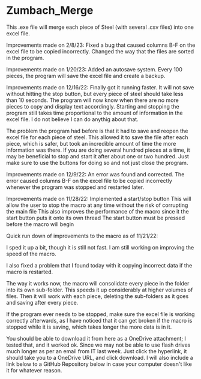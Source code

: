 # Zumbach_Merge
This .exe file will merge each piece of Steel (with several .csv files) into one excel file.

Improvements made on 2/8/23:
  Fixed a bug that caused columns B-F on the excel file to be copied incorrectly.
  Changed the way that the files are sorted in the program.  

Improvements made on 1/20/23:
  Added an autosave system.  Every 100 pieces, the program will save the excel file and create a backup.

Improvements made on 12/16/22:
  Finally got it running faster.  It will not save without hitting the stop button, but every piece of steel should take less than 10 seconds.
  The program will now know when there are no more pieces to copy and display text accordingly.
  Starting and stopping the program still takes time proportional to the amount of information in the excel file.  I do not believe I can do anythig about that.

  The problem the program had before is that it had to save and reopen the excel file for each piece of steel.  This allowed it to save the file after each piece, which is safer, but took an incredible amount
    of time the more information was there.  If you are doing several hundred pieces at a time, it may be beneficial to stop and start it after about one or two hundred.  Just make sure to use the buttons for doing
    so and not just close the program. 

Improvements made on 12/9/22:
  An error was found and corrected.  The error caused columns B-F on the excel file to be copied incorrectly whenever the program was stopped and restarted later.

Improvements made on 11/28/22:
Implemented a start/stop button
  This will allow the user to stop the macro at any time without the risk of corrupting the main file
  This also improves the performance of the macro since it the start button puts it onto its own thread
  The start button must be pressed before the macro will begin

Quick run down of improvements to the macro as of 11/21/22: 

I sped it up a bit, though it is still not fast.  I am still working on improving the speed of the macro.

I also fixed a problem that I found today with it copying incorrect data if the macro is restarted.

The way it works now, the macro will consolidate every piece in the folder into its own sub-folder.  This speeds it up considerably at higher volumes of files.  Then it will work with each piece, deleting the sub-folders as it goes and saving after every piece.  

If the program ever needs to be stopped, make sure the excel file is working correctly afterwards, as I have noticed that it can get broken if the macro is stopped while it is saving, which takes longer the more data is in it.  

You should be able to download it from here as a OneDrive attachment; I tested that, and it worked ok.  Since we may not be able to use flash drives much longer as per an email from IT last week.  Just click the hyperlink, it should take you to a OneDrive URL, and click download.  I will also include a link below to a GitHub Repository below in case your computer doesn't like it for whatever reason.
